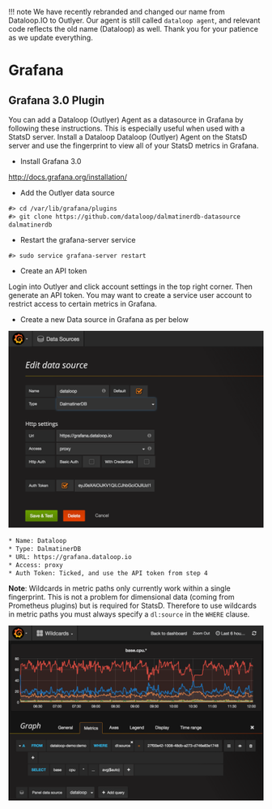 !!! note
    We have recently rebranded and changed our name from Dataloop.IO to Outlyer. Our agent is still called `dataloop agent`, and relevant code reflects the old name (Dataloop) as well. Thank you for your patience as we update everything.

# Grafana

## Grafana 3.0 Plugin

You can add a Dataloop (Outlyer) Agent as a datasource in Grafana by following these instructions. This is especially useful when used with a StatsD server. Install a Dataloop Dataloop (Outlyer) Agent on the StatsD server and use the fingerprint to view all of your StatsD metrics in Grafana.

* Install Grafana 3.0

<http://docs.grafana.org/installation/>

* Add the Outlyer data source

```
#> cd /var/lib/grafana/plugins
#> git clone https://github.com/dataloop/dalmatinerdb-datasource dalmatinerdb
```

* Restart the grafana-server service

```
#> sudo service grafana-server restart
```

* Create an API token

Login into Outlyer and click account settings in the top right corner. Then generate an API token. You may want to create a service user account to restrict access to certain metrics in Grafana. 

* Create a new Data source in Grafana as per below

![Grafana Datasource](../img/grafana_datasource.png)

    * Name: Dataloop
    * Type: DalmatinerDB
    * URL: https://grafana.dataloop.io
    * Access: proxy
    * Auth Token: Ticked, and use the API token from step 4

**Note**: Wildcards in metric paths only currently work within a single fingerprint. This is not a problem for dimensional data (coming from Prometheus plugins) but is required for StatsD. Therefore to use wildcards in metric paths you must always specify a `dl:source` in the `WHERE` clause.

![Grafana Wildcard](../img/grafana_wildcard.png)
